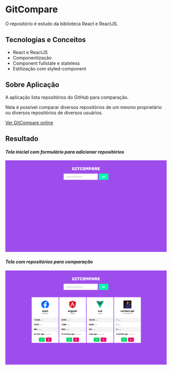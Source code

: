 # GitCompare
O repositório é estudo da biblioteca React e ReactJS.

## Tecnologias e Conceitos
* React e ReactJS
* Componentização
* Component fullstate e stateless
* Estilização com styled-component

## Sobre Aplicação
A aplicação lista repositórios do GitHub para comparação.

Nela é possível comparar diversos repositórios de um mesmo proprietário ou diversos repositórios de diversos usuários.

[Ver GitCompare online](http://lab.yeza.com.br/gitcompare)

## Resultado

#### *Tela inicial com formulário para adicionar repositórios* ####
![](src/assets/gitcompare-screenshot-home.png)

#### *Tela com repositórios para comparação* ####
![](src/assets/gitcompare-screenshot-list.png)
